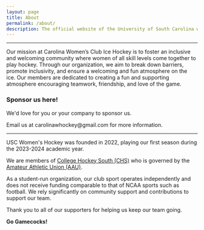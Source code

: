 ```yaml
---
layout: page
title: About
permalink: /about/
description: The official website of the University of South Carolina women's hockey team. Learn about our history, mission, and dedication to empowering student-athletes while building a strong community of fans. 
---
```

  <!--<div class="banner">
        <h3>Sponsor us here!</h3>
    </div>-->
<hr>
Our mission at Carolina Women’s Club Ice Hockey is to foster an inclusive and welcoming community where women of all skill levels come together to play hockey. Through our organization, we aim to break down barriers, promote inclusivity, and ensure a welcoming and fun atmosphere on the ice. Our members are dedicated to creating a fun and supporting atmosphere encouraging teamwork, friendship, and love of the game.
<div class="banner">
            <h3>Sponsor us here!</h3>
            <p>We'd love for you or your company to sponsor us.</p>
            <p>Email us at carolinawhockey@gmail.com for more information.</p>
        </div>
<hr>

USC Women's Hockey was founded in 2022, playing our first season during the 2023-2024 academic year. 

We are members of <a href="https://www.collegehockeysouth.com/">College Hockey South (CHS)</a> who is governed by the <a href="https://www.aaucollegehockey.org/">Amateur Athletic Union (AAU)</a>. 

As a student-run organization, our club sport operates independently and does not receive funding comparable to that of NCAA sports such as football. We rely significantly on community support and contributions to support our team.

Thank you to all of our supporters for helping us keep our team going.

<b>Go Gamecocks!</b>